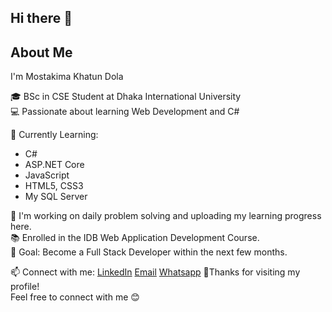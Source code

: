 ## Hi there 👋

## About Me
 I'm Mostakima Khatun Dola

🎓 BSc in CSE Student at Dhaka International University  
💻 Passionate about learning Web Development and C#  

🌱 Currently Learning:
- C#
- ASP.NET Core
- JavaScript
- HTML5, CSS3
- My SQL Server

🔭 I'm working on daily problem solving and uploading my learning progress here.  
📚 Enrolled in the IDB Web Application Development Course.  
🎯 Goal: Become a Full Stack Developer within the next few months.  

📫 Connect with me:
[LinkedIn](https://www.linkedin.com/in/mostakima-dola-a75770364/)
[Email](mailto:dolamostakima@gmail.com)
[Whatsapp](tel:01319185121)
📌Thanks for visiting my profile!  
Feel free to connect with me 😊


